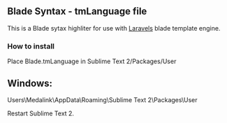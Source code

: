 ## Blade Syntax - tmLanguage file

This is a Blade sytax highliter for use with [Laravels](http://www.laravel.com) blade template engine.

### How to install

Place Blade.tmLanguage in Sublime Text 2/Packages/User

## Windows:
Users\Medalink\AppData\Roaming\Sublime Text 2\Packages\User

Restart Sublime Text 2.
